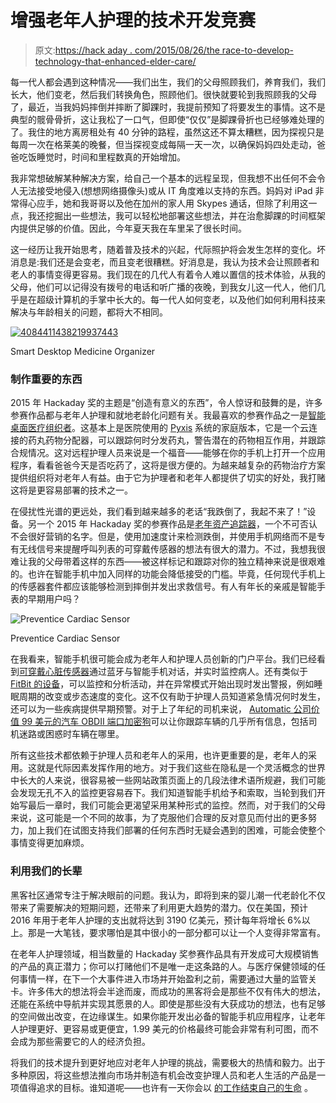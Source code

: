 # 增强老年人护理的技术开发竞赛

> 原文:[https://hack aday . com/2015/08/26/the race-to-develop-technology-that-enhanced-elder-care/](https://hackaday.com/2015/08/26/the-race-to-develop-technology-that-enhances-elder-care/)

每一代人都会遇到这种情况——我们出生，我们的父母照顾我们，养育我们，我们长大，他们变老，然后我们转换角色，照顾他们。很快就要轮到我照顾我的父母了，最近，当我妈妈摔倒并摔断了脚踝时，我提前预知了将要发生的事情。这不是典型的髋骨骨折，这让我松了一口气，但即使“仅仅”是脚踝骨折也已经够难处理的了。我住的地方离房租处有 40 分钟的路程，虽然这还不算太糟糕，因为探视只是每周一次在格莱美的晚餐，但当探视变成每隔一天一次，以确保妈妈四处走动，爸爸吃饭睡觉时，时间和里程数真的开始增加。

我非常想破解某种解决方案，给自己一个基本的远程呈现，但我想不出任何不会令人无法接受地侵入(想想网络摄像头)或从 IT 角度难以支持的东西。妈妈对 iPad 非常得心应手，她和我哥哥以及他在加州的家人用 Skypes 通话，但除了利用这一点，我还挖掘出一些想法，我可以轻松地部署这些想法，并在治愈脚踝的时间框架内提供足够的价值。因此，今年夏天我在车里呆了很长时间。

这一经历让我开始思考，随着普及技术的兴起，代际照护将会发生怎样的变化。坏消息是:我们还是会变老，而且变老很糟糕。好消息是，我认为技术会让照顾者和老人的事情变得更容易。我们现在的几代人有着令人难以置信的技术体验，从我的父母，他们可以记得没有拨号的电话和听广播的夜晚，到我女儿这一代人，他们几乎是在超级计算机的手掌中长大的。每一代人如何变老，以及他们如何利用科技来解决与年龄相关的问题，都将大不相同。

[![4084411438219937443](../Images/fd2cd5965a81f99db0dca0e9d1b5b3ae.png)](https://hackaday.com/wp-content/uploads/2015/08/4084411438219937443.jpg)

Smart Desktop Medicine Organizer

### **制作重要的东西**

2015 年 Hackaday 奖的主题是“创造有意义的东西”，令人惊讶和鼓舞的是，许多参赛作品都与老年人护理和就地老龄化问题有关。我最喜欢的参赛作品之一是[智能桌面医疗组织者](http://hackaday.io/project/7019-smart-desktop-medicine-organizer)。这基本上是医院使用的 [Pyxis](http://www.carefusion.com/medical-products/medication-management/) 系统的家庭版本，它是一个云连接的药丸药物分配器，可以跟踪何时分发药丸，警告潜在的药物相互作用，并跟踪合规情况。这对远程护理人员来说是一个福音——能够在你的手机上打开一个应用程序，看看爸爸今天是否吃药了，这将是很方便的。为越来越复杂的药物治疗方案提供组织将对老年人有益。由于它为护理者和老年人都提供了切实的好处，我打赌这将是更容易部署的技术之一。

在侵扰性光谱的更远处，我们看到越来越多的老话“我跌倒了，我起不来了！”设备。另一个 2015 年 Hackaday 奖的参赛作品是[老年资产追踪器](https://hackaday.io/project/6141-elderly-asset-tracker)，一个不可否认不会很好营销的名字。但是，使用加速度计来检测跌倒，并使用手机网络而不是专有无线信号来提醒呼叫列表的可穿戴传感器的想法有很大的潜力。不过，我想我很难让我的父母带着这样的东西——被这样标记和跟踪对你的独立精神来说是很艰难的。也许在智能手机中加入同样的功能会降低接受的门槛。毕竟，任何现代手机上的传感器套件都应该能够检测到摔倒并发出求救信号。有人有年长的亲戚是智能手表的早期用户吗？

![Preventice Cardiac Sensor](../Images/184c81d21f0fec9f6bdfcae9d57d8af8.png)

Preventice Cardiac Sensor

在我看来，智能手机很可能会成为老年人和护理人员创新的门户平台。我们已经看到[可穿戴心脏传感器](http://www.preventice.com/)通过蓝牙与智能手机对话，并实时监控病人。还有类似于 [FitBit 的设备](http://carepredict.com/)，可以监控和分析活动，并在异常模式开始出现时发出警报，例如睡眠周期的改变或步态速度的变化。这不仅有助于护理人员知道紧急情况何时发生，还可以为一些疾病提供早期预警。对于上了年纪的司机来说， [Automatic 公司价值 99 美元的汽车 OBDII 端口加密狗](https://www.automatic.com/)可以让你跟踪车辆的几乎所有信息，包括司机迷路或困惑时车辆在哪里。

所有这些技术都依赖于护理人员和老年人的采用，也许更重要的是，老年人的采用。这就是代际因素发挥作用的地方。对于我们这些在隐私是一个灵活概念的世界中长大的人来说，很容易被一些网站政策页面上的几段法律术语所规避，我们可能会发现无孔不入的监控更容易吞下。我们知道智能手机给予和索取，当轮到我们开始写最后一章时，我们可能会更渴望采用某种形式的监控。然而，对于我们的父母来说，这可能是一个不同的故事，为了克服他们合理的反对意见而付出的更多努力，加上我们在试图支持我们部署的任何东西时无疑会遇到的困难，可能会使整个事情变得更加麻烦。

### **利用我们的长辈**

黑客社区通常专注于解决眼前的问题。我认为，即将到来的婴儿潮一代老龄化不仅带来了需要解决的短期问题，还带来了利用更大趋势的潜力。仅在美国，预计 2016 年用于老年人护理的支出就将达到 3190 亿美元，预计每年将增长 6%以上。那是一大笔钱，要求哪怕是其中很小的一部分都可以让一个人变得非常富有。

在老年人护理领域，相当数量的 Hackaday 奖参赛作品具有开发成可大规模销售的产品的真正潜力；你可以打赌他们不是唯一走这条路的人。与医疗保健领域的任何事情一样，在下一个大事件进入市场并开始盈利之前，需要通过大量的监管关卡。许多伟大的想法将会半途而废，而成功的黑客将会是那些不仅有伟大的想法，还能在系统中导航并实现其愿景的人。即使是那些没有大获成功的想法，也有足够的空间做出改变，在边缘谋生。如果你能开发出必备的智能手机应用程序，让老年人护理更好、更容易或更便宜，1.99 美元的价格最终可能会非常有利可图，而不会成为那些需要它的人的经济负担。

将我们的技术提升到更好地应对老年人护理的挑战，需要极大的热情和毅力。出于多种原因，将这些想法推向市场并制造有机会改变护理人员和老人生活的产品是一项值得追求的目标。谁知道呢——也许有一天你会以 [的工作结束自己的生命](http://hackaday.com/2015/02/06/developer-saved-years-later-by-his-own-hardware/) 。